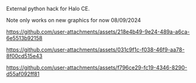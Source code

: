 External python hack for Halo CE.

Note only works on new graphics for now 08/09/2024


https://github.com/user-attachments/assets/218e4b49-9e24-489a-a6ca-6e5513b92158



https://github.com/user-attachments/assets/031c9f1c-f038-46f9-aa78-8f00cd515e43



https://github.com/user-attachments/assets/f796ce29-fc19-4346-8290-d55af092ff81

